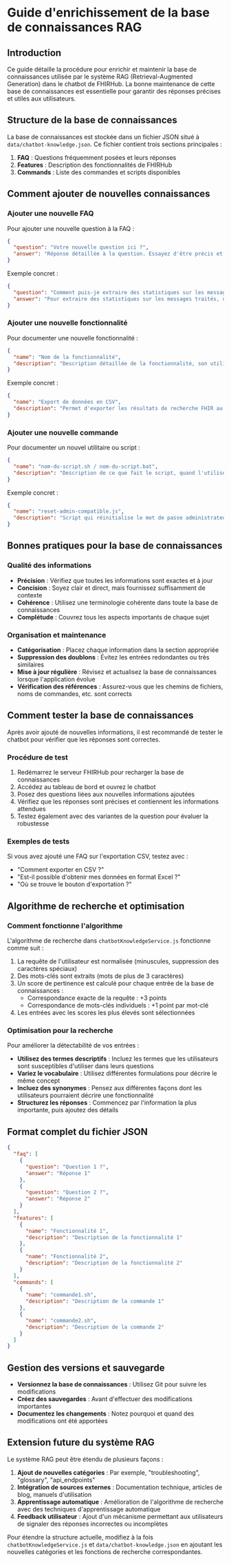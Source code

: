 # Guide d'enrichissement de la base de connaissances RAG

## Introduction

Ce guide détaille la procédure pour enrichir et maintenir la base de connaissances utilisée par le système RAG (Retrieval-Augmented Generation) dans le chatbot de FHIRHub. La bonne maintenance de cette base de connaissances est essentielle pour garantir des réponses précises et utiles aux utilisateurs.

## Structure de la base de connaissances

La base de connaissances est stockée dans un fichier JSON situé à `data/chatbot-knowledge.json`. Ce fichier contient trois sections principales :

1. **FAQ** : Questions fréquemment posées et leurs réponses
2. **Features** : Description des fonctionnalités de FHIRHub
3. **Commands** : Liste des commandes et scripts disponibles

## Comment ajouter de nouvelles connaissances

### Ajouter une nouvelle FAQ

Pour ajouter une nouvelle question à la FAQ :

```json
{
  "question": "Votre nouvelle question ici ?",
  "answer": "Réponse détaillée à la question. Essayez d'être précis et complet, tout en restant concis."
}
```

Exemple concret :

```json
{
  "question": "Comment puis-je extraire des statistiques sur les messages traités ?",
  "answer": "Pour extraire des statistiques sur les messages traités, utilisez l'API /api/stats qui renvoie un JSON avec toutes les données de performance. Vous pouvez spécifier une période avec les paramètres start_date et end_date au format YYYY-MM-DD. Ces statistiques sont également visibles dans le tableau de bord sous forme de graphiques."
}
```

### Ajouter une nouvelle fonctionnalité

Pour documenter une nouvelle fonctionnalité :

```json
{
  "name": "Nom de la fonctionnalité",
  "description": "Description détaillée de la fonctionnalité, son utilité, et comment l'utiliser."
}
```

Exemple concret :

```json
{
  "name": "Export de données en CSV",
  "description": "Permet d'exporter les résultats de recherche FHIR au format CSV pour une analyse dans des outils externes comme Excel. Cette fonctionnalité est accessible depuis l'explorateur FHIR via le bouton 'Exporter' en haut à droite des résultats. L'export inclut toutes les propriétés principales des ressources et peut être filtré selon les mêmes critères que la recherche."
}
```

### Ajouter une nouvelle commande

Pour documenter un nouvel utilitaire ou script :

```json
{
  "name": "nom-du-script.sh / nom-du-script.bat",
  "description": "Description de ce que fait le script, quand l'utiliser, et les paramètres qu'il accepte."
}
```

Exemple concret :

```json
{
  "name": "reset-admin-compatible.js",
  "description": "Script qui réinitialise le mot de passe administrateur à 'admin123' de manière compatible avec tous les hachages supportés (pbkdf2, bcrypt, etc.). À utiliser en cas de perte du mot de passe administrateur. Exécutez 'node reset-admin-compatible.js' depuis la racine du projet."
}
```

## Bonnes pratiques pour la base de connaissances

### Qualité des informations

- **Précision** : Vérifiez que toutes les informations sont exactes et à jour
- **Concision** : Soyez clair et direct, mais fournissez suffisamment de contexte
- **Cohérence** : Utilisez une terminologie cohérente dans toute la base de connaissances
- **Complétude** : Couvrez tous les aspects importants de chaque sujet

### Organisation et maintenance

- **Catégorisation** : Placez chaque information dans la section appropriée
- **Suppression des doublons** : Évitez les entrées redondantes ou très similaires
- **Mise à jour régulière** : Révisez et actualisez la base de connaissances lorsque l'application évolue
- **Vérification des références** : Assurez-vous que les chemins de fichiers, noms de commandes, etc. sont corrects

## Comment tester la base de connaissances

Après avoir ajouté de nouvelles informations, il est recommandé de tester le chatbot pour vérifier que les réponses sont correctes.

### Procédure de test

1. Redémarrez le serveur FHIRHub pour recharger la base de connaissances
2. Accédez au tableau de bord et ouvrez le chatbot
3. Posez des questions liées aux nouvelles informations ajoutées
4. Vérifiez que les réponses sont précises et contiennent les informations attendues
5. Testez également avec des variantes de la question pour évaluer la robustesse

### Exemples de tests

Si vous avez ajouté une FAQ sur l'exportation CSV, testez avec :
- "Comment exporter en CSV ?"
- "Est-il possible d'obtenir mes données en format Excel ?"
- "Où se trouve le bouton d'exportation ?"

## Algorithme de recherche et optimisation

### Comment fonctionne l'algorithme

L'algorithme de recherche dans `chatbotKnowledgeService.js` fonctionne comme suit :

1. La requête de l'utilisateur est normalisée (minuscules, suppression des caractères spéciaux)
2. Des mots-clés sont extraits (mots de plus de 3 caractères)
3. Un score de pertinence est calculé pour chaque entrée de la base de connaissances :
   - Correspondance exacte de la requête : +3 points
   - Correspondance de mots-clés individuels : +1 point par mot-clé
4. Les entrées avec les scores les plus élevés sont sélectionnées

### Optimisation pour la recherche

Pour améliorer la détectabilité de vos entrées :

- **Utilisez des termes descriptifs** : Incluez les termes que les utilisateurs sont susceptibles d'utiliser dans leurs questions
- **Variez le vocabulaire** : Utilisez différentes formulations pour décrire le même concept
- **Incluez des synonymes** : Pensez aux différentes façons dont les utilisateurs pourraient décrire une fonctionnalité
- **Structurez les réponses** : Commencez par l'information la plus importante, puis ajoutez des détails

## Format complet du fichier JSON

```json
{
  "faq": [
    {
      "question": "Question 1 ?",
      "answer": "Réponse 1"
    },
    {
      "question": "Question 2 ?",
      "answer": "Réponse 2"
    }
  ],
  "features": [
    {
      "name": "Fonctionnalité 1",
      "description": "Description de la fonctionnalité 1"
    },
    {
      "name": "Fonctionnalité 2",
      "description": "Description de la fonctionnalité 2"
    }
  ],
  "commands": [
    {
      "name": "commande1.sh",
      "description": "Description de la commande 1"
    },
    {
      "name": "commande2.sh",
      "description": "Description de la commande 2"
    }
  ]
}
```

## Gestion des versions et sauvegarde

- **Versionnez la base de connaissances** : Utilisez Git pour suivre les modifications
- **Créez des sauvegardes** : Avant d'effectuer des modifications importantes
- **Documentez les changements** : Notez pourquoi et quand des modifications ont été apportées

## Extension future du système RAG

Le système RAG peut être étendu de plusieurs façons :

1. **Ajout de nouvelles catégories** : Par exemple, "troubleshooting", "glossary", "api_endpoints"
2. **Intégration de sources externes** : Documentation technique, articles de blog, manuels d'utilisation
3. **Apprentissage automatique** : Amélioration de l'algorithme de recherche avec des techniques d'apprentissage automatique
4. **Feedback utilisateur** : Ajout d'un mécanisme permettant aux utilisateurs de signaler des réponses incorrectes ou incomplètes

Pour étendre la structure actuelle, modifiez à la fois `chatbotKnowledgeService.js` et `data/chatbot-knowledge.json` en ajoutant les nouvelles catégories et les fonctions de recherche correspondantes.